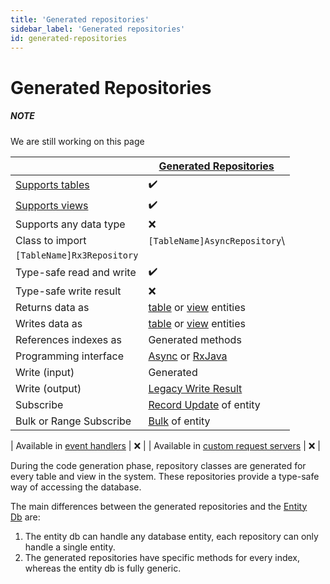 ```yaml
---
title: 'Generated repositories'
sidebar_label: 'Generated repositories'
id: generated-repositories
---
```


Generated Repositories
======================

##### NOTE

We are still working on this page

|  | [Generated Repositories](/database/database-interface/generated-repositories/) |
| --- | --- |
| [Supports tables](/database/data-types/table-entities/) | ✔️ |
| [Supports views](/database/data-types/views-entities/) | ✔️ |
| Supports any data type | ❌ |
| Class to import | `[TableName]AsyncRepository`\
`[TableName]Rx3Repository` |
| Type-safe read and write | ✔️ |
| Type-safe write result | ❌ |
| Returns data as | [table](/database/data-types/table-entities/) or [view](/database/data-types/views-entities/) entities |
| Writes data as | [table](/database/data-types/table-entities/) or [view](/database/data-types/views-entities/) entities |
| References indexes as | Generated methods |
| Programming interface | [Async](/database/types-of-api/asynch/) or [RxJava](/database/types-of-api/rxjava/) |
| Write (input) | Generated |
| Write (output) | [Legacy Write Result](/database/helper-classes/write-results/legacy/) |
| Subscribe | [Record Update](/database/helper-classes/subscription/record-update/) of entity |
| Bulk or Range Subscribe | [Bulk](/database/helper-classes/subscription/bulk/) of entity |

| Available in [event handlers](/getting-started/learn-the-basics/modules/inside-an-event-handler/) | ❌ | | Available in [custom request servers](getting-started/learn-the-basics/modules/inside-a-request-server/) | ❌ |

During the code generation phase, repository classes are generated for every table and view in the system. These repositories provide a type-safe way of accessing the database.

The main differences between the generated repositories and the [Entity Db](/database/database-interface/entity-db/) are:

1.  The entity db can handle any database entity, each repository can only handle a single entity.
2.  The generated repositories have specific methods for every index, whereas the entity db is fully generic.